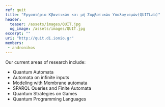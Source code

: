 ```yaml
---
ref: quit
title: "Εργαστήριο Κβαντικών και μή Συμβατικών Υπολογισμών(QUITLab)"
header:
  teaser: /assets/images/QUIT.jpg
  og_image: /assets/images/QUIT.jpg
excerpt: ""
uri: "http://quit.di.ionio.gr"
members:
 - andronikos
---
```


Our current areas of research include:

- Quantum Automata
- Automata on infinite inputs
- Modeling with Membrane automata
- SPARQL Queries and Finite Automata
- Quantum Strategies on Games
- Quantum Programming Languages
